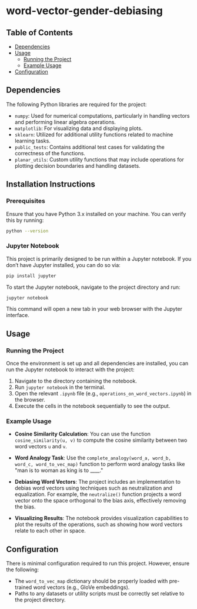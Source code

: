 # word-vector-gender-debiasing


## Table of Contents
- [Dependencies](#dependencies)
- [Usage](#usage)
  - [Running the Project](#running-the-project)
  - [Example Usage](#example-usage)
- [Configuration](#configuration)

## Dependencies

The following Python libraries are required for the project:

- `numpy`: Used for numerical computations, particularly in handling vectors and performing linear algebra operations.
- `matplotlib`: For visualizing data and displaying plots.
- `sklearn`: Utilized for additional utility functions related to machine learning tasks.
- `public_tests`: Contains additional test cases for validating the correctness of the functions.
- `planar_utils`: Custom utility functions that may include operations for plotting decision boundaries and handling datasets.

## Installation Instructions

### Prerequisites

Ensure that you have Python 3.x installed on your machine. You can verify this by running:

```bash
python --version
```

### Jupyter Notebook

This project is primarily designed to be run within a Jupyter notebook. If you don’t have Jupyter installed, you can do so via:

```bash
pip install jupyter
```

To start the Jupyter notebook, navigate to the project directory and run:

```bash
jupyter notebook
```

This command will open a new tab in your web browser with the Jupyter interface.

## Usage

### Running the Project

Once the environment is set up and all dependencies are installed, you can run the Jupyter notebook to interact with the project:

1. Navigate to the directory containing the notebook.
2. Run `jupyter notebook` in the terminal.
3. Open the relevant `.ipynb` file (e.g., `operations_on_word_vectors.ipynb`) in the browser.
4. Execute the cells in the notebook sequentially to see the output.

### Example Usage

- **Cosine Similarity Calculation**: You can use the function `cosine_similarity(u, v)` to compute the cosine similarity between two word vectors `u` and `v`.

- **Word Analogy Task**: Use the `complete_analogy(word_a, word_b, word_c, word_to_vec_map)` function to perform word analogy tasks like "man is to woman as king is to ____."

- **Debiasing Word Vectors**: The project includes an implementation to debias word vectors using techniques such as neutralization and equalization. For example, the `neutralize()` function projects a word vector onto the space orthogonal to the bias axis, effectively removing the bias.

- **Visualizing Results**: The notebook provides visualization capabilities to plot the results of the operations, such as showing how word vectors relate to each other in space.

## Configuration

There is minimal configuration required to run this project. However, ensure the following:

- The `word_to_vec_map` dictionary should be properly loaded with pre-trained word vectors (e.g., GloVe embeddings).
- Paths to any datasets or utility scripts must be correctly set relative to the project directory.
